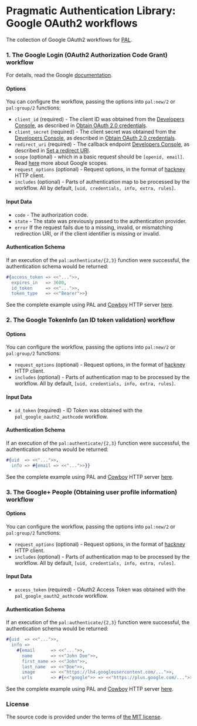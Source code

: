# Pragmatic Authentication Library: Google OAuth2 workflows

The collection of Google OAuth2 workflows for [PAL][pal].

### 1. The Google Login (OAuth2 Authorization Code Grant) workflow

For details, read the Google [documentation][google-authcode].

#### Options

You can configure the workflow, passing the options into `pal:new/2` or `pal:group/2` functions:

- `client_id` (required) -
		The client ID was obtained from the [Developers Console][google-developer-console],
		as described in [Obtain OAuth 2.0 credentials][google-obtain-credentials].
- `client_secret` (required) -
		The client secret was obtained from the [Developers Console][google-developer-console],
		as described in [Obtain OAuth 2.0 credentials][google-obtain-credentials].
- `redirect_uri` (required) -
		The callback endpoint [Developers Console][google-developer-console],
		as described in [Set a redirect URI][google-redirect-uri].
- `scope` (optional) -
		which in a basic request should be `[openid, email]`.
		Read [here][google-scope] more about Google scopes.
- `request_options` (optional) -
		Request options, in the format of [hackney][hackney] HTTP client.
- `includes` (optional) -
		Parts of authentication map to be processed by the workflow.
		All by default, `[uid, credentials, info, extra, rules]`.

#### Input Data

- `code` -
		The authorization code.
- `state` -
		The state was previously passed to the authentication provider.
- `error`
		If the request fails due to a missing, invalid, or mismatching
		redirection URI, or if the client identifier is missing or invalid.

#### Authentication Schema

If an execution of the `pal:authenticate/{2,3}` function were successful,
the authentication schema would be returned:

```erlang
#{access_token => <<"...">>,
  expires_in   => 3600,
  id_token     => <<"...">>,
  token_type   => <<"Bearer">>}
```

See the complete example using PAL and [Cowboy][cowboy] HTTP server [here][pal-example].

### 2. The Google TokenInfo (an ID token validation) workflow

#### Options

You can configure the workflow, passing the options into `pal:new/2` or `pal:group/2` functions:

- `request_options` (optional) -
		Request options, in the format of [hackney][hackney] HTTP client.
- `includes` (optional) -
		Parts of authentication map to be processed by the workflow.
		All by default, `[uid, credentials, info, extra, rules]`.

#### Input Data

- `id_token` (required) -
		ID Token was obtained with the `pal_google_oauth2_authcode` workflow.

#### Authentication Schema

If an execution of the `pal:authenticate/{2,3}` function were successful,
the authentication schema would be returned:

```erlang
#{uid  => <<"...">>,
  info => #{email => <<"...">>}}
```

See the complete example using PAL and [Cowboy][cowboy] HTTP server [here][pal-example].

### 3. The Google+ People (Obtaining user profile information) workflow

#### Options

You can configure the workflow, passing the options into `pal:new/2` or `pal:group/2` functions:

- `request_options` (optional) -
		Request options, in the format of [hackney][hackney] HTTP client.
- `includes` (optional) -
		Parts of authentication map to be processed by the workflow.
		All by default, `[uid, credentials, info, extra, rules]`.

#### Input Data

- `access_token` (required) -
		OAuth2 Access Token was obtained with the `pal_google_oauth2_authcode` workflow.

#### Authentication Schema

If an execution of the `pal:authenticate/{2,3}` function were successful,
the authentication schema would be returned:

```erlang
#{uid  => <<"...">>,
  info =>
    #{email      => <<"...">>,
      name       => <<"John Doe">>,
      first_name => <<"John">>,
      last_name  => <<"Doe">>,
      image      => <<"https://lh4.googleusercontent.com/...">>,
      urls       => #{<<"google">> => <<"https://plus.google.com/...">>}}}
```

See the complete example using PAL and [Cowboy][cowboy] HTTP server [here][pal-example].

### License

The source code is provided under the terms of [the MIT license][license].

[license]:http://www.opensource.org/licenses/MIT
[cowboy]:https://github.com/extend/cowboy
[google-authcode]:https://developers.google.com/accounts/docs/OAuth2Login
[google-developer-console]:https://console.developers.google.com
[google-obtain-credentials]:https://developers.google.com/accounts/docs/OAuth2Login#getcredentials
[google-redirect-uri]:https://developers.google.com/accounts/docs/OAuth2Login#setredirecturi
[google-scope]:https://developers.google.com/+/api/oauth#login-scopes
[hackney]:https://github.com/benoitc/hackney
[pal]:https://github.com/manifest/pal
[pal-example]:https://github.com/manifest/pal-example

